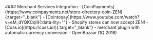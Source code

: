 <div class="feature-item" markdown="1">
#### Merchant Services Integration
- [CoinPayments](https://www.coinpayments.net/store-directory-coin-ZEN){:target="_blank"}
- [Cointopay](https://www.youtube.com/watch?v=eM_dYQKCqlI){:data-lity=""} - Shopify stores can now accept ZEN!
- [Coss.io](https://coss.io/){:target="_blank"} - merchant plugin with automatic currency conversion
- OpenBazaar (1Q 2018)
</div>
